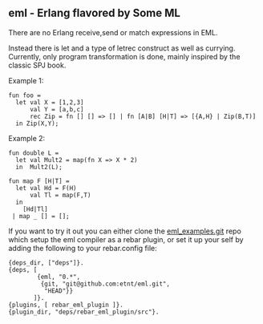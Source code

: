 ## eml - Erlang flavored by Some ML

There are no Erlang receive,send or match expressions in EML.

Instead there is let and a type of letrec construct as
well as currying.
Currently, only program transformation is done, mainly 
inspired by the classic SPJ book.

Example 1:

    fun foo =
      let val X = [1,2,3]
          val Y = [a,b,c]
          rec Zip = fn [] [] => [] | fn [A|B] [H|T] => [{A,H} | Zip(B,T)]
      in Zip(X,Y);

Example 2:

    fun double L =
      let val Mult2 = map(fn X => X * 2)
      in  Mult2(L);
    
    fun map F [H|T] =
      let val Hd = F(H)
          val Tl = map(F,T)
      in
        [Hd|Tl]
     | map _ [] = [];

If you want to try it out you can either clone the 
[eml_examples.git][1] repo which setup the eml
compiler as a rebar plugin, or set it up your self
by adding the following to your rebar.config file:

    {deps_dir, ["deps"]}.
    {deps, [
            {eml, "0.*", 
             {git, "git@github.com:etnt/eml.git", 
              "HEAD"}}
           ]}.
    {plugins, [ rebar_eml_plugin ]}.
    {plugin_dir, "deps/rebar_eml_plugin/src"}.

[1]: https://github.com/etnt/eml

